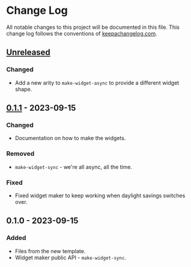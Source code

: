 # Change Log
All notable changes to this project will be documented in this file. This change log follows the conventions of [keepachangelog.com](http://keepachangelog.com/).

## [Unreleased]
### Changed
- Add a new arity to `make-widget-async` to provide a different widget shape.

## [0.1.1] - 2023-09-15
### Changed
- Documentation on how to make the widgets.

### Removed
- `make-widget-sync` - we're all async, all the time.

### Fixed
- Fixed widget maker to keep working when daylight savings switches over.

## 0.1.0 - 2023-09-15
### Added
- Files from the new template.
- Widget maker public API - `make-widget-sync`.

[Unreleased]: https://sourcehost.site/your-name/scratch/compare/0.1.1...HEAD
[0.1.1]: https://sourcehost.site/your-name/scratch/compare/0.1.0...0.1.1
